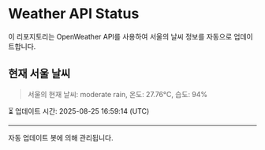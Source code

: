 
# Weather API Status

이 리포지토리는 OpenWeather API를 사용하여 서울의 날씨 정보를 자동으로 업데이트합니다.

## 현재 서울 날씨
> 서울의 현재 날씨: moderate rain, 온도: 27.76°C, 습도: 94%

⏳ 업데이트 시간: 2025-08-25 16:59:14 (UTC)

---
자동 업데이트 봇에 의해 관리됩니다.
